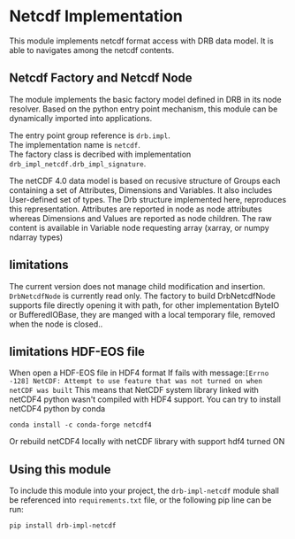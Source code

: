# Netcdf Implementation
This module implements netcdf format access with DRB data model. It is able to navigates among the netcdf contents.

## Netcdf Factory and Netcdf Node
The module implements the basic factory model defined in DRB in its node resolver. Based on the python entry point mechanism, this module can be dynamically imported into applications.

The entry point group reference is `drb.impl`.<br/>
The implementation name is `netcdf`.<br/>
The factory class is decribed with implementation `drb_impl_netcdf.drb_impl_signature`.<br/>

The netCDF 4.0 data model is based on recusive structure of Groups each containing a set of Attributes, Dimensions and Variables. It also includes User-defined set of types.
The Drb structure implemented here, reproduces this representation.
Attributes are reported in node as node attributes whereas Dimensions and Values are reported as node children. The raw content is available in Variable node requesting array (xarray, or numpy ndarray types)

## limitations
The current version does not manage child modification and insertion. `DrbNetcdfNode` is currently read only.
The factory to build DrbNetcdfNode supports file directly opening it with path, for other implementation ByteIO or BufferedIOBase, they are manged with a local temporary file, removed when the node is closed..

## limitations HDF-EOS file
When open a HDF-EOS file in HDF4 format
If fails with message:`[Errno -128] NetCDF: Attempt to use feature that was not turned on when netCDF was built`
This means that NetCDF system library linked with netCDF4 python wasn't compiled with HDF4 support.
You can try to install netCDF4 python by conda
```commandline
conda install -c conda-forge netcdf4
```
Or rebuild netCDF4 locally with netCDF library with support hdf4 turned ON

## Using this module
To include this module into your project, the `drb-impl-netcdf` module shall be referenced into `requirements.txt` file, or the following pip line can be run:
```commandline
pip install drb-impl-netcdf
```


